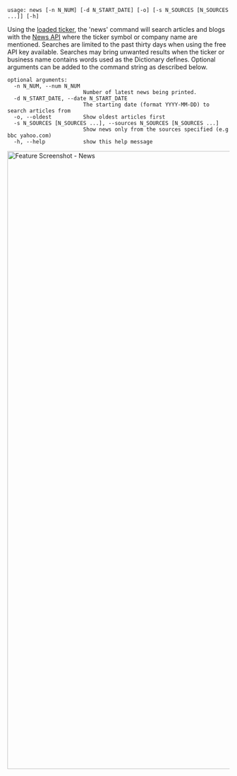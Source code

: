 ```
usage: news [-n N_NUM] [-d N_START_DATE] [-o] [-s N_SOURCES [N_SOURCES ...]] [-h]
```

Using the [loaded ticker](https://gamestonkterminal.github.io/stocks/load/), the 'news' command will search articles and blogs with the [News API](https://newsapi.org) where the ticker symbol or company name are mentioned. Searches are limited to the past thirty days when using the free API key available. Searches may bring unwanted results when the ticker or business name contains words used as the Dictionary defines. Optional arguments can be added to the command string as described below.

```
optional arguments:
  -n N_NUM, --num N_NUM
                        Number of latest news being printed.
  -d N_START_DATE, --date N_START_DATE
                        The starting date (format YYYY-MM-DD) to search articles from
  -o, --oldest          Show oldest articles first
  -s N_SOURCES [N_SOURCES ...], --sources N_SOURCES [N_SOURCES ...]
                        Show news only from the sources specified (e.g bbc yahoo.com)
  -h, --help            show this help message
```

<img width="1399" alt="Feature Screenshot - News" src="https://user-images.githubusercontent.com/85772166/140126730-3e148862-e1b3-4a27-b322-3b6fd432c7a5.png">
